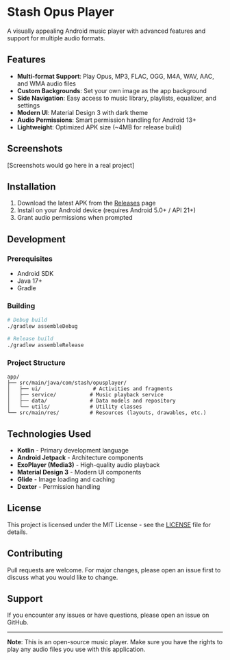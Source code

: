 # Stash Opus Player

A visually appealing Android music player with advanced features and support for multiple audio formats.

## Features

- **Multi-format Support**: Play Opus, MP3, FLAC, OGG, M4A, WAV, AAC, and WMA audio files
- **Custom Backgrounds**: Set your own image as the app background
- **Side Navigation**: Easy access to music library, playlists, equalizer, and settings
- **Modern UI**: Material Design 3 with dark theme
- **Audio Permissions**: Smart permission handling for Android 13+
- **Lightweight**: Optimized APK size (~4MB for release build)

## Screenshots

[Screenshots would go here in a real project]

## Installation

1. Download the latest APK from the [Releases](../../releases) page
2. Install on your Android device (requires Android 5.0+ / API 21+)
3. Grant audio permissions when prompted

## Development

### Prerequisites

- Android SDK
- Java 17+
- Gradle

### Building

```bash
# Debug build
./gradlew assembleDebug

# Release build  
./gradlew assembleRelease
```

### Project Structure

```
app/
├── src/main/java/com/stash/opusplayer/
│   ├── ui/                 # Activities and fragments
│   ├── service/           # Music playback service
│   ├── data/              # Data models and repository
│   └── utils/             # Utility classes
└── src/main/res/          # Resources (layouts, drawables, etc.)
```

## Technologies Used

- **Kotlin** - Primary development language
- **Android Jetpack** - Architecture components
- **ExoPlayer (Media3)** - High-quality audio playback
- **Material Design 3** - Modern UI components
- **Glide** - Image loading and caching
- **Dexter** - Permission handling

## License

This project is licensed under the MIT License - see the [LICENSE](LICENSE) file for details.

## Contributing

Pull requests are welcome. For major changes, please open an issue first to discuss what you would like to change.

## Support

If you encounter any issues or have questions, please open an issue on GitHub.

---

**Note**: This is an open-source music player. Make sure you have the rights to play any audio files you use with this application.
